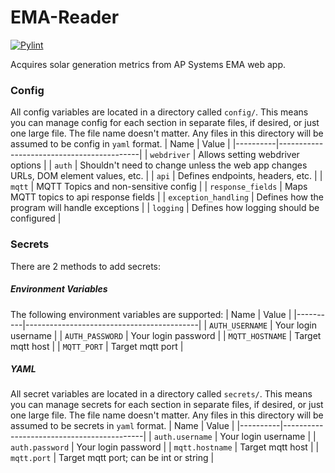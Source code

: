 # EMA-Reader
[![Pylint](https://github.com/CraightonH/ema-reader/actions/workflows/pylint.yml/badge.svg)](https://github.com/CraightonH/ema-reader/actions/workflows/pylint.yml)

Acquires solar generation metrics from AP Systems EMA web app.

### Config
All config variables are located in a directory called `config/`. This means you can manage config for each section in separate files, if desired, or just one large file. The file name doesn't matter. Any files in this directory will be assumed to be config in `yaml` format. 
| Name     | Value                                     |
|----------|-------------------------------------------|
| `webdriver` | Allows setting webdriver options |
| `auth` | Shouldn't need to change unless the web app changes URLs, DOM element values, etc. |
| `api` | Defines endpoints, headers, etc. |
| `mqtt` | MQTT Topics and non-sensitive config |
| `response_fields` | Maps MQTT topics to api response fields |
| `exception_handling` | Defines how the program will handle exceptions |
| `logging` | Defines how logging should be configured |

### Secrets
There are 2 methods to add secrets:

##### Environment Variables
The following environment variables are supported:
| Name     | Value                                     |
|----------|-------------------------------------------|
| `AUTH_USERNAME` | Your login username |
| `AUTH_PASSWORD` | Your login password |
| `MQTT_HOSTNAME` | Target mqtt host |
| `MQTT_PORT` | Target mqtt port |

##### YAML
All secret variables are located in a directory called `secrets/`. This means you can manage secrets for each section in separate files, if desired, or just one large file. The file name doesn't matter. Any files in this directory will be assumed to be secrets in `yaml` format. 
| Name     | Value                                     |
|----------|-------------------------------------------|
| `auth.username` | Your login username |
| `auth.password` | Your login password |
| `mqtt.hostname` | Target mqtt host |
| `mqtt.port` | Target mqtt port; can be int or string |

